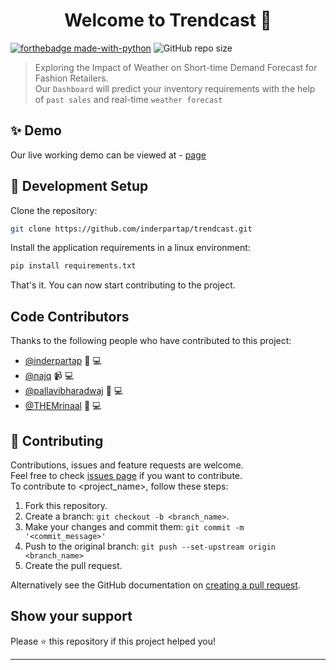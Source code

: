 <h1 align="center">Welcome to Trendcast 👋</h1>
<p align="center">

[![forthebadge made-with-python](http://ForTheBadge.com/images/badges/made-with-python.svg)](https://www.python.org/)
![GitHub repo size](https://img.shields.io/github/repo-size/inderpartap/trendcast)
</p>

> Exploring the Impact of Weather on Short-time Demand Forecast for Fashion Retailers.<br /> Our `Dashboard` will predict your inventory requirements with the help of `past sales` and real-time `weather forecast`

## ✨ Demo

Our live working demo can be viewed at - [page](https://github.com/inderpartap/trendcast)

## 🚀 Development Setup

Clone the repository:

```sh
git clone https://github.com/inderpartap/trendcast.git
```

Install the application requirements in a linux environment:

```sh
pip install requirements.txt
```

That's it. You can now start contributing to the project.

## Code Contributors

Thanks to the following people who have contributed to this project:

* [@inderpartap](https://github.com/inderpartap) 🎨 💻 
* [@najq](https://github.com/najq) 📹 💻 
* [@pallavibharadwaj](https://github.com/pallavibharadwaj) 📆 💻 
* [@THEMrinaal](https://github.com/THEMrinaal) 🔣 💻 



## 🤝 Contributing

Contributions, issues and feature requests are welcome.<br />
Feel free to check [issues page](https://github.com/inderpartap/trendcast/issues) if you want to contribute.<br />
To contribute to <project_name>, follow these steps:

1. Fork this repository.
2. Create a branch: `git checkout -b <branch_name>`.
3. Make your changes and commit them: `git commit -m '<commit_message>'`
4. Push to the original branch: `git push --set-upstream origin <branch_name>`
5. Create the pull request.

Alternatively see the GitHub documentation on [creating a pull request](https://help.github.com/en/github/collaborating-with-issues-and-pull-requests/creating-a-pull-request).


## Show your support

Please ⭐️ this repository if this project helped you!


---
